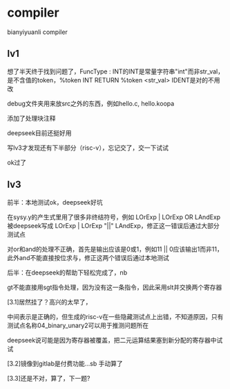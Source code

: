 # compiler
bianyiyuanli compiler

## lv1 
想了半天终于找到问题了，FuncType : INT的INT是常量字符串"int"而非str_val，是不含值的token，%token INT RETURN %token <str_val> IDENT是对的不用改

debug文件夹用来放src之外的东西，例如hello.c, hello.koopa

添加了处理块注释

deepseek目前还挺好用

写lv3才发现还有下半部分（risc-v），忘记交了，交一下试试

ok过了


## lv3
前半：本地测试ok，deepseek好坑

在sysy.y的产生式里用了很多非终结符号，例如 LOrExp | LOrExp OR LAndExp 被deepseek写成 LOrExp | LOrExp "||" LAndExp，修正这一错误后通过大部分测试点

对or和and的处理不正确，首先是输出应该是0或1，例如11 || 0应该输出1而非11，此外and不能直接按位求与，修正这两个错误后通过本地测试

后半：在deepseek的帮助下轻松完成了，nb

gt不能直接用sgt指令处理，因为没有这一条指令，因此采用slt并交换两个寄存器

[3.1]居然挂了？高兴的太早了，

中间表示是正确的，但生成的risc-v在一些隐藏测试点上出错，不知道原因，只有测试点名称04_binary_unary2可以用于推测问题所在

deepseek说可能是因为寄存器被覆盖，把二元运算结果塞到新分配的寄存器中试试

[3.2]镜像到gitlab是付费功能...sb 手动算了

[3.3]还是不对，算了，下一题?